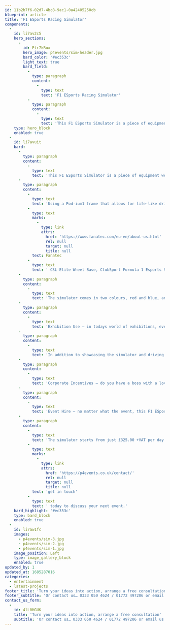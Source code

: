 ```yaml
---
id: 11b2b7f6-02d7-4bc8-9ac1-0a42405250cb
blueprint: article
title: 'F1 ESports Racing Simulator'
components:
  -
    id: li7av2c5
    hero_sections:
      -
        id: Ptr7kRux
        hero_image: p4events/sim-header.jpg
        bard_color: '#ec353c'
        light_text: true
        bard_field:
          -
            type: paragraph
            content:
              -
                type: text
                text: 'F1 ESports Racing Simulator'
          -
            type: paragraph
            content:
              -
                type: text
                text: 'This F1 ESports Simulator is a piece of equipment we’ve been quietly developing over December, using the latest, state of the art components on the market today which are used…'
    type: hero_block
    enabled: true
  -
    id: li7avuit
    bard:
      -
        type: paragraph
        content:
          -
            type: text
            text: 'This F1 ESports Simulator is a piece of equipment we’ve been quietly developing over December, using the latest, state of the art components on the market today which are used by the F1 teams themselves in the ESports arena, and now we can finally showcase it to you all!'
      -
        type: paragraph
        content:
          -
            type: text
            text: 'Using a Pod-ium1 frame that allows for life-like driving movement and combining this with the high-performance '
          -
            type: text
            marks:
              -
                type: link
                attrs:
                  href: 'https://www.fanatec.com/eu-en/about-us.html'
                  rel: null
                  target: null
                  title: null
            text: Fanatec
          -
            type: text
            text: ' CSL Elite Wheel Base, ClubSport Formula 1 Esports Steering Wheel and ClubSport Pedals V3, this simulator contains everything you need to compete with the best simulator racers in the world. Nothing will make you faster than a set of good pedals and the ClubSport V3’s on this simulator contain the latest and most advanced technology to give you an advantage.'
      -
        type: paragraph
        content:
          -
            type: text
            text: 'The simulator comes in two colours, red and blue, and can be hired on it’s own or complete with a custom made podium of it’s own. This podium is perfect for any setting, whether it be an exhibition stand, corporate incentive or event hire and can be fully customised to match your brand, product or theme. The back of the podium is a lightbox, further enhancing your graphics and the simulators visibility.'
      -
        type: paragraph
        content:
          -
            type: text
            text: 'Exhibition Use – in todays world of exhibitions, every metre of space is precious (and expensive), so it’s crucial to ensure you maximise your space and make it as visually interesting as possible to drive the maximum amount of visitors to your stand and in turn convert these to maximise your ROI. Not only is Esports on trend, it’s also extremely interactive and life-like in comparison to one of our traditional Sega Rally One arcade machines for instance. The added benefit of the podium is that it raises up the simulator, making it more visual and provides you with a blank canvas to ensure you get your message across and noticed.'
      -
        type: paragraph
        content:
          -
            type: text
            text: 'In addition to showcasing the simulator and driving guests to your stand, the podium can physically be your stand with rear mounted shelving perfect for displaying your products / merchandise and taking up as little as 2m x 2m, so what’s not to love? Get in touch today for a full quote, It may be a lot more affordable than you first think.'
      -
        type: paragraph
        content:
          -
            type: text
            text: 'Corporate Incentives – do you have a boss with a love of all things motorsport and racing? Maybe he thinks he’s the next Lewis Hamilton? Well why not hire our ESports simulator and put his driving skills to the test. We can arrive at your office / workplace and be set-up within one hour and as the simulator breaks down we can fit in to even the tightest of spaces. Once you’ve tested the boss’ ability it’s the staffs turn to race against the clock and see who can beat the top score on race tracks around the world. We even have the latest Platinum headsets, so if it’s in an office environment only the gamer can hear the action without distracting other staff.'
      -
        type: paragraph
        content:
          -
            type: text
            text: 'Event Hire – no matter what the event, this F1 ESports Simulator would be a great addition and sure to be a hit with guests of all ages with it’s adjustable seating positions allowing for gamers young and old.'
      -
        type: paragraph
        content:
          -
            type: text
            text: 'The simulator starts from just £325.00 +VAT per day with a complete customised podium and graphics from £1,325.00 +VAT so what are you waiting for, '
          -
            type: text
            marks:
              -
                type: link
                attrs:
                  href: 'https://p4events.co.uk/contact/'
                  rel: null
                  target: null
                  title: null
            text: 'get in touch'
          -
            type: text
            text: ' today to discuss your next event.'
    bard_highlight: '#ec353c'
    type: bard_block
    enabled: true
  -
    id: li7aw1fc
    images:
      - p4events/sim-3.jpg
      - p4events/sim-2.jpg
      - p4events/sim-1.jpg
    image_position: Left
    type: image_gallery_block
    enabled: true
updated_by: 1
updated_at: 1685287016
categories:
  - entertainment
  - latest-projects
footer_title: 'Turn your ideas into action, arrange a free consultation'
footer_subtitle: 'Or contact us… 0333 050 4624 / 01772 497206 or email us: info@p4events.co.uk'
contact_us_form:
  -
    id: 4lL0HGUK
    title: 'Turn your ideas into action, arrange a free consultation'
    subtitle: 'Or contact us… 0333 050 4624 / 01772 497206 or email us: info@p4events.co.uk'
---
```

